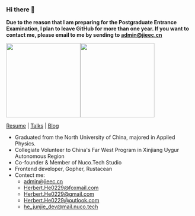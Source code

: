 ### Hi there 👋

**Due to the reason that I am preparing for the Postgraduate Entrance Examination, I plan to leave GitHub for more than one year. If you want to contact me, please email to me by sending to admin@jieec.cn**

<img src="https://github-readme-stats.vercel.app/api?username=HerbertHe&count_private=true&show_icons=true" height="200px" /><img src="https://github-readme-stats.vercel.app/api/top-langs/?username=HerbertHe&layout=compact&hide=html,css&langs_count=10" height="200px" />

[Resume](https://resume.goer.icu) | [Talks](https://talks.goer.icu) | [Blog](https://goer.icu)

- Graduated from the North University of China, majored in Applied Physics.
- Collegiate Volunteer to China's Far West Program in Xinjiang Uygur Autonomous Region
- Co-founder & Member of Nuco.Tech Studio
- Frontend developer, Gopher, Rustacean
- Contect me:
  - admin@jieec.cn
  - Herbert.He0229@foxmail.com
  - Herbert.He0229@gmail.com
  - Herbert.He0229@outlook.com
  - he_junjie_dev@mail.nuco.tech
